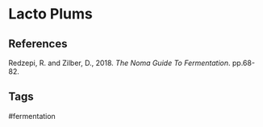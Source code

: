 # Lacto Plums
## References
Redzepi, R. and Zilber, D., 2018. _The Noma Guide To Fermentation_. pp.68-82.

## Tags
#fermentation